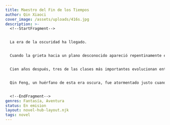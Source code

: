 ```yaml
---
title: Maestro del Fin de los Tiempos
author: Qin Xiaoci
cover_image: /assets/uploads/416s.jpg
description: >-
  <!--StartFragment-->


  La era de la oscuridad ha llegado.


  Cuando la grieta hacia un plano desconocido apareció repentinamente en la Tierra, los monstruos invadieron, las bestias mutaron y los humanos, la especie que alguna vez fue dominante, cayeron al final de la cadena alimentaria.


  Cien años después, tres de las clases más importantes evolucionan entre los humanos: los usuarios de habilidades, los guerreros antiguos y los pistoleros.


  Qin Feng, un huérfano de esta era oscura, fue atormentado justo cuando despertó su nivel máximo de habilidad especial, apenas sobreviviendo durante diez años en el mundo postapocalíptico.


  <!--EndFragment-->
genres: Fantasía, Aventura
status: En emision
layout: novel-hub-layout.njk
tags: novel
---
```

